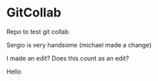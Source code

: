 # GitCollab
Repo to test git collab

Sergio is very handsome
(michael made a change)

I made an edit? Does this count as an edit? 

Hello
